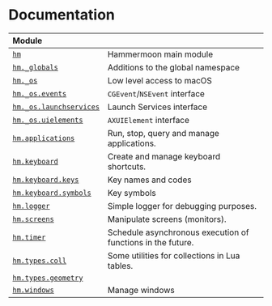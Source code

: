 # Documentation

| Module | |
| :--- | :---|
| [`hm`](hm.md) | Hammermoon main module |
| [`hm._globals`](hm._globals.md) | Additions to the global namespace |
| [`hm._os`](hm._os.md) | Low level access to macOS |
| [`hm._os.events`](hm._os.events.md) | `CGEvent`/`NSEvent` interface |
| [`hm._os.launchservices`](hm._os.launchservices.md) | Launch Services interface |
| [`hm._os.uielements`](hm._os.uielements.md) | `AXUIElement` interface |
| [`hm.applications`](hm.applications.md) | Run, stop, query and manage applications. |
| [`hm.keyboard`](hm.keyboard.md) | Create and manage keyboard shortcuts. |
| [`hm.keyboard.keys`](hm.keyboard.keys.md) | Key names and codes |
| [`hm.keyboard.symbols`](hm.keyboard.symbols.md) | Key symbols |
| [`hm.logger`](hm.logger.md) | Simple logger for debugging purposes. |
| [`hm.screens`](hm.screens.md) | Manipulate screens (monitors). |
| [`hm.timer`](hm.timer.md) | Schedule asynchronous execution of functions in the future. |
| [`hm.types.coll`](hm.types.coll.md) | Some utilities for collections in Lua tables. |
| [`hm.types.geometry`](hm.types.geometry.md) |  |
| [`hm.windows`](hm.windows.md) | Manage windows |


